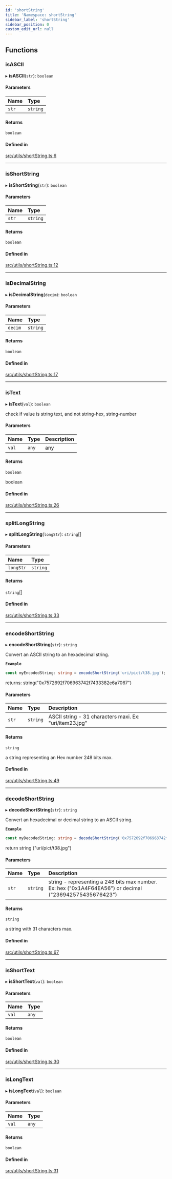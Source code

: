 ```yaml
---
id: 'shortString'
title: 'Namespace: shortString'
sidebar_label: 'shortString'
sidebar_position: 0
custom_edit_url: null
---
```


## Functions

### isASCII

▸ **isASCII**(`str`): `boolean`

#### Parameters

| Name  | Type     |
| :---- | :------- |
| `str` | `string` |

#### Returns

`boolean`

#### Defined in

[src/utils/shortString.ts:6](https://github.com/starknet-io/starknet.js/blob/v5.14.1/src/utils/shortString.ts#L6)

---

### isShortString

▸ **isShortString**(`str`): `boolean`

#### Parameters

| Name  | Type     |
| :---- | :------- |
| `str` | `string` |

#### Returns

`boolean`

#### Defined in

[src/utils/shortString.ts:12](https://github.com/starknet-io/starknet.js/blob/v5.14.1/src/utils/shortString.ts#L12)

---

### isDecimalString

▸ **isDecimalString**(`decim`): `boolean`

#### Parameters

| Name    | Type     |
| :------ | :------- |
| `decim` | `string` |

#### Returns

`boolean`

#### Defined in

[src/utils/shortString.ts:17](https://github.com/starknet-io/starknet.js/blob/v5.14.1/src/utils/shortString.ts#L17)

---

### isText

▸ **isText**(`val`): `boolean`

check if value is string text, and not string-hex, string-number

#### Parameters

| Name  | Type  | Description |
| :---- | :---- | :---------- |
| `val` | `any` | any         |

#### Returns

`boolean`

boolean

#### Defined in

[src/utils/shortString.ts:26](https://github.com/starknet-io/starknet.js/blob/v5.14.1/src/utils/shortString.ts#L26)

---

### splitLongString

▸ **splitLongString**(`longStr`): `string`[]

#### Parameters

| Name      | Type     |
| :-------- | :------- |
| `longStr` | `string` |

#### Returns

`string`[]

#### Defined in

[src/utils/shortString.ts:33](https://github.com/starknet-io/starknet.js/blob/v5.14.1/src/utils/shortString.ts#L33)

---

### encodeShortString

▸ **encodeShortString**(`str`): `string`

Convert an ASCII string to an hexadecimal string.

**`Example`**

```typescript
const myEncodedString: string = encodeShortString('uri/pict/t38.jpg');
```

returns: string("0x7572692f706963742f7433382e6a7067")

#### Parameters

| Name  | Type     | Description                                             |
| :---- | :------- | :------------------------------------------------------ |
| `str` | `string` | ASCII string - 31 characters maxi. Ex: "uri/item23.jpg" |

#### Returns

`string`

a string representing an Hex number 248 bits max.

#### Defined in

[src/utils/shortString.ts:49](https://github.com/starknet-io/starknet.js/blob/v5.14.1/src/utils/shortString.ts#L49)

---

### decodeShortString

▸ **decodeShortString**(`str`): `string`

Convert an hexadecimal or decimal string to an ASCII string.

**`Example`**

```typescript
const myDecodedString: string = decodeShortString('0x7572692f706963742f7433382e6a7067');
```

return string ("uri/pict/t38.jpg")

#### Parameters

| Name  | Type     | Description                                                                                             |
| :---- | :------- | :------------------------------------------------------------------------------------------------------ |
| `str` | `string` | string - representing a 248 bits max number. Ex: hex ("0x1A4F64EA56") or decimal ("236942575435676423") |

#### Returns

`string`

a string with 31 characters max.

#### Defined in

[src/utils/shortString.ts:67](https://github.com/starknet-io/starknet.js/blob/v5.14.1/src/utils/shortString.ts#L67)

---

### isShortText

▸ **isShortText**(`val`): `boolean`

#### Parameters

| Name  | Type  |
| :---- | :---- |
| `val` | `any` |

#### Returns

`boolean`

#### Defined in

[src/utils/shortString.ts:30](https://github.com/starknet-io/starknet.js/blob/v5.14.1/src/utils/shortString.ts#L30)

---

### isLongText

▸ **isLongText**(`val`): `boolean`

#### Parameters

| Name  | Type  |
| :---- | :---- |
| `val` | `any` |

#### Returns

`boolean`

#### Defined in

[src/utils/shortString.ts:31](https://github.com/starknet-io/starknet.js/blob/v5.14.1/src/utils/shortString.ts#L31)
